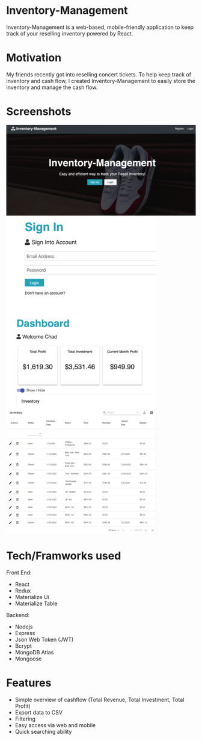 # Inventory-Management

Inventory-Management is a web-based, mobile-friendly application to keep track of your reselling inventory powered by React.

# Motivation

My friends recently got into reselling concert tickets. To help keep track of inventory and cash flow, I created Inventory-Management to easily store the inventory and manage the cash flow.

# Screenshots

<img src="images/home.png" width="600">
<img src="images/signin.png" width="400">
<img src="images/dashboard1.png" width="400">
<img src="images/inventory.jpg" width="400">

# Tech/Framworks used

Front End:
- React
- Redux 
- Materialize Ui
- Materialize Table

Backend: 
- Nodejs
- Express
- Json Web Token (JWT)
- Bcrypt
- MongoDB Atlas
- Mongoose

# Features

- Simple overview of cashflow (Total Revenue, Total Investment, Total Profit)
- Export data to CSV
- Filtering 
- Easy access via web and mobile
- Quick searching ability
